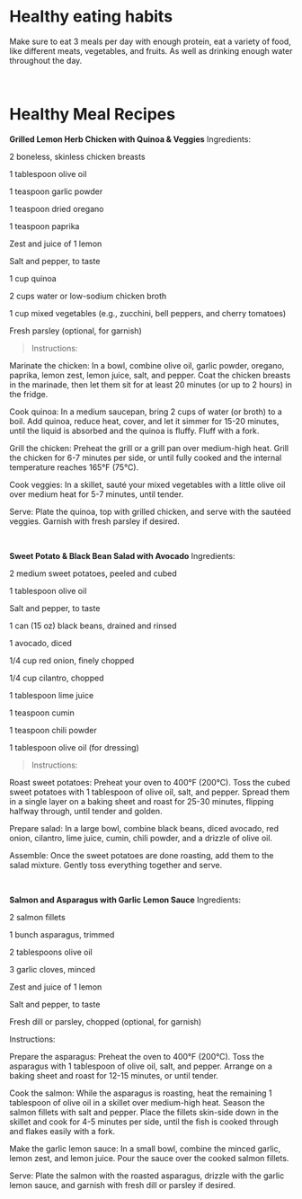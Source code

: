 # Healthy eating habits
Make sure to eat 3 meals per day with enough protein, eat a variety of food, like different meats, vegetables, and fruits. As well as drinking enough water throughout the day.

&nbsp;
&nbsp;
&nbsp;

# Healthy Meal Recipes

**Grilled Lemon Herb Chicken with Quinoa & Veggies**
Ingredients:

2 boneless, skinless chicken breasts

1 tablespoon olive oil

1 teaspoon garlic powder

1 teaspoon dried oregano

1 teaspoon paprika

Zest and juice of 1 lemon

Salt and pepper, to taste

1 cup quinoa

2 cups water or low-sodium chicken broth

1 cup mixed vegetables (e.g., zucchini, bell peppers, and cherry tomatoes)

Fresh parsley (optional, for garnish)

> Instructions:

Marinate the chicken: In a bowl, combine olive oil, garlic powder, oregano, paprika, lemon zest, lemon juice, salt, and pepper. Coat the chicken breasts in the marinade, then let them sit for at least 20 minutes (or up to 2 hours) in the fridge.

Cook quinoa: In a medium saucepan, bring 2 cups of water (or broth) to a boil. Add quinoa, reduce heat, cover, and let it simmer for 15-20 minutes, until the liquid is absorbed and the quinoa is fluffy. Fluff with a fork.

Grill the chicken: Preheat the grill or a grill pan over medium-high heat. Grill the chicken for 6-7 minutes per side, or until fully cooked and the internal temperature reaches 165°F (75°C).

Cook veggies: In a skillet, sauté your mixed vegetables with a little olive oil over medium heat for 5-7 minutes, until tender.

Serve: Plate the quinoa, top with grilled chicken, and serve with the sautéed veggies. Garnish with fresh parsley if desired.

&nbsp;
&nbsp;
&nbsp;

**Sweet Potato & Black Bean Salad with Avocado**
Ingredients:

2 medium sweet potatoes, peeled and cubed

1 tablespoon olive oil

Salt and pepper, to taste

1 can (15 oz) black beans, drained and rinsed

1 avocado, diced

1/4 cup red onion, finely chopped

1/4 cup cilantro, chopped

1 tablespoon lime juice

1 teaspoon cumin

1 teaspoon chili powder

1 tablespoon olive oil (for dressing)

> Instructions:

Roast sweet potatoes: Preheat your oven to 400°F (200°C). Toss the cubed sweet potatoes with 1 tablespoon of olive oil, salt, and pepper. Spread them in a single layer on a baking sheet and roast for 25-30 minutes, flipping halfway through, until tender and golden.

Prepare salad: In a large bowl, combine black beans, diced avocado, red onion, cilantro, lime juice, cumin, chili powder, and a drizzle of olive oil.

Assemble: Once the sweet potatoes are done roasting, add them to the salad mixture. Gently toss everything together and serve.

&nbsp;
&nbsp;
&nbsp;


**Salmon and Asparagus with Garlic Lemon Sauce**
Ingredients:

2 salmon fillets

1 bunch asparagus, trimmed

2 tablespoons olive oil

3 garlic cloves, minced

Zest and juice of 1 lemon

Salt and pepper, to taste

Fresh dill or parsley, chopped (optional, for garnish)

Instructions:

Prepare the asparagus: Preheat the oven to 400°F (200°C). Toss the asparagus with 1 tablespoon of olive oil, salt, and pepper. Arrange on a baking sheet and roast for 12-15 minutes, or until tender.

Cook the salmon: While the asparagus is roasting, heat the remaining 1 tablespoon of olive oil in a skillet over medium-high heat. Season the salmon fillets with salt and pepper. Place the fillets skin-side down in the skillet and cook for 4-5 minutes per side, until the fish is cooked through and flakes easily with a fork.

Make the garlic lemon sauce: In a small bowl, combine the minced garlic, lemon zest, and lemon juice. Pour the sauce over the cooked salmon fillets.

Serve: Plate the salmon with the roasted asparagus, drizzle with the garlic lemon sauce, and garnish with fresh dill or parsley if desired.

